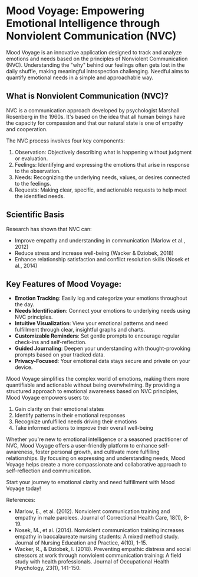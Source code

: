 # Mood Voyage: Empowering Emotional Intelligence through Nonviolent Communication (NVC)

Mood Voyage is an innovative application designed to track and analyze emotions and needs based on the principles of Nonviolent Communication (NVC). Understanding the "why" behind our feelings often gets lost in the daily shuffle, making meaningful introspection challenging. Needful aims to quantify emotional needs in a simple and approachable way.

## What is Nonviolent Communication (NVC)?

NVC is a communication approach developed by psychologist Marshall Rosenberg in the 1960s. It's based on the idea that all human beings have the capacity for compassion and that our natural state is one of empathy and cooperation. 

The NVC process involves four key components:

1. Observation: Objectively describing what is happening without judgment or evaluation.
2. Feelings: Identifying and expressing the emotions that arise in response to the observation.
3. Needs: Recognizing the underlying needs, values, or desires connected to the feelings.
4. Requests: Making clear, specific, and actionable requests to help meet the identified needs.

## Scientific Basis

Research has shown that NVC can:
- Improve empathy and understanding in communication (Marlow et al., 2012)
- Reduce stress and increase well-being (Wacker & Dziobek, 2018)
- Enhance relationship satisfaction and conflict resolution skills (Nosek et al., 2014)

## Key Features of Mood Voyage:

- **Emotion Tracking**: Easily log and categorize your emotions throughout the day.
- **Needs Identification**: Connect your emotions to underlying needs using NVC principles.
- **Intuitive Visualization**: View your emotional patterns and need fulfillment through clear, insightful graphs and charts.
- **Customizable Reminders**: Set gentle prompts to encourage regular check-ins and self-reflection.
- **Guided Journaling**: Deepen your understanding with thought-provoking prompts based on your tracked data.
- **Privacy-Focused**: Your emotional data stays secure and private on your device.

Mood Voyage simplifies the complex world of emotions, making them more quantifiable and actionable without being overwhelming. By providing a structured approach to emotional awareness based on NVC principles, Mood Voyage empowers users to:

1. Gain clarity on their emotional states
2. Identify patterns in their emotional responses
3. Recognize unfulfilled needs driving their emotions
4. Take informed actions to improve their overall well-being

Whether you're new to emotional intelligence or a seasoned practitioner of NVC, Mood Voyage offers a user-friendly platform to enhance self-awareness, foster personal growth, and cultivate more fulfilling relationships. By focusing on expressing and understanding needs, Mood Voyage helps create a more compassionate and collaborative approach to self-reflection and communication.

Start your journey to emotional clarity and need fulfillment with Mood Voyage today!

References:
- Marlow, E., et al. (2012). Nonviolent communication training and empathy in male parolees. Journal of Correctional Health Care, 18(1), 8-19.
- Nosek, M., et al. (2014). Nonviolent communication training increases empathy in baccalaureate nursing students: A mixed method study. Journal of Nursing Education and Practice, 4(10), 1-15.
- Wacker, R., & Dziobek, I. (2018). Preventing empathic distress and social stressors at work through nonviolent communication training: A field study with health professionals. Journal of Occupational Health Psychology, 23(1), 141-150.
